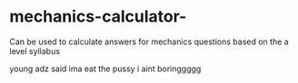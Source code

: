 # mechanics-calculator-
Can be used to calculate answers for mechanics questions based on the a level syllabus





































































































































































































































































































































































































































































































































































































































































































































































































































































































































































































































young adz said ima eat the pussy i aint boringgggg
